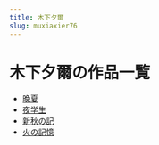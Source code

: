 ```yaml
---
title: 木下夕爾
slug: muxiaxier76
---
```


# 木下夕爾の作品一覧

- [晩夏](wanxia28)
- [夜学生](yexueshengaa)
- [新秋の記](xinqiunoji73)
- [火の記憶](huonojiyi64)
